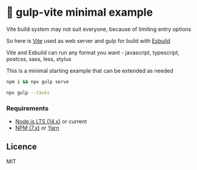 # 🥤 gulp-vite minimal example

Vite build system may not suit everyone, because of limiting entry options

So here is [Vite](https://vitejs.dev/) used as web server and gulp for build with [Esbuild](https://esbuild.github.io/)

Vite and Esbuild can run any format you want - javascript, typescript, postcss, sass, less, stylus

This is a minimal starting example that can be extended as needed

```sh
npm i && npx gulp serve
```

```sh
npx gulp --tasks
```

### Requirements

- [Node.js LTS (14.x)](https://nodejs.org/en/download/) or current
- [NPM (7.x)](https://www.npmjs.com/package/npm) or [Yarn](https://yarnpkg.com/)

## Licence
MIT